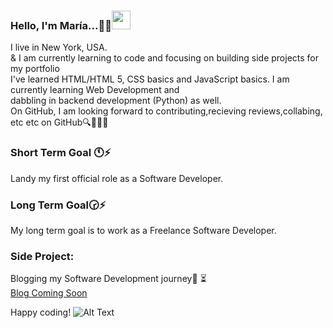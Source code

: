 ### Hello,  I'm María...💬:blush:<img src="https://raw.githubusercontent.com/MartinHeinz/MartinHeinz/master/wave.gif" width="30px">

<!--
**MariaCorpeno/MariaCorpeno** is a ✨ _special_ ✨ repository because its `README.md` (this file) appears on your GitHub profile.

Here are some ideas to get you started:

- 🔭 I’m currently working on ...
- 🌱 I’m currently learning ...
- 👯 I’m looking to collaborate on ...
- 🤔 I’m looking for help with ...
- 💬 Ask me about ...
- 📫 How to reach me: ...
- 😄 Pronouns: ...
- ⚡ Fun fact: ...
-->

I live in New York, USA.<br> & I am currently learning to code and focusing on building side projects for my portfolio<br>
I've learned HTML/HTML 5, CSS basics and JavaScript basics. 
I am currently learning Web Development and <br>dabbling in backend development  (Python) as well. <br> 
On GitHub, I am looking forward to contributing,recieving reviews,collabing, etc etc on GitHub:mag::file_folder::bulb::smiley:
<br>

### Short Term Goal :clock11:⚡
Landy my first official role as a Software Developer.<br>
### Long Term Goal:clock230:⚡
My long term goal is to work as a Freelance Software Developer. 
### Side Project: <br>
 Blogging my Software Development journey:notebook: :hourglass_flowing_sand:<br>
<a href="https://mariacorpeno.com/"> Blog Coming Soon </a>

Happy coding!
![Alt Text](https://media.giphy.com/media/U50iPkrdMeLa7jKBn8/giphy.gif)
